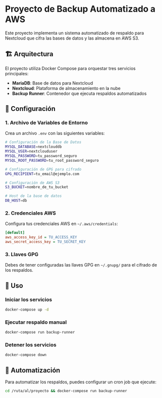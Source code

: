 # Proyecto de Backup Automatizado a AWS

Este proyecto implementa un sistema automatizado de respaldo para Nextcloud que cifra las bases de datos y las almacena en AWS S3.

## 🏗️ Arquitectura

El proyecto utiliza Docker Compose para orquestar tres servicios principales:

- **MariaDB**: Base de datos para Nextcloud
- **Nextcloud**: Plataforma de almacenamiento en la nube
- **Backup Runner**: Contenedor que ejecuta respaldos automatizados

## 🔧 Configuración

### 1. Archivo de Variables de Entorno

Crea un archivo `.env` con las siguientes variables:

```bash
# Configuración de la Base de Datos
MYSQL_DATABASE=nextclouddb
MYSQL_USER=nextclouduser
MYSQL_PASSWORD=tu_password_seguro
MYSQL_ROOT_PASSWORD=tu_root_password_seguro

# Configuración de GPG para cifrado
GPG_RECIPIENT=tu_email@ejemplo.com

# Configuración de AWS S3
S3_BUCKET=nombre_de_tu_bucket

# Host de la base de datos
DB_HOST=db
```

### 2. Credenciales AWS

Configura tus credenciales AWS en `~/.aws/credentials`:

```ini
[default]
aws_access_key_id = TU_ACCESS_KEY
aws_secret_access_key = TU_SECRET_KEY
```

### 3. Llaves GPG

Debes de tener configuradas las llaves GPG en `~/.gnupg/` para el cifrado de los respaldos.

## 🚀 Uso

### Iniciar los servicios

```bash
docker-compose up -d
```

### Ejecutar respaldo manual

```bash
docker-compose run backup-runner
```

### Detener los servicios

```bash
docker-compose down
```

## 🔄 Automatización

Para automatizar los respaldos, puedes configurar un cron job que ejecute:

```bash
cd /ruta/al/proyecto && docker-compose run backup-runner
```
